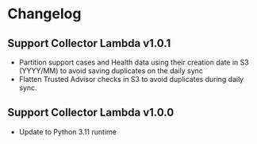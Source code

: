 # Changelog

## Support Collector Lambda v1.0.1

* Partition support cases and Health data using their creation date in S3 (YYYY/MM) to avoid saving duplicates on the daily sync
* Flatten Trusted Advisor checks in S3 to avoid duplicates during daily sync.

## Support Collector Lambda v1.0.0

* Update to Python 3.11 runtime
